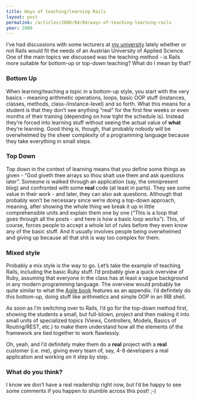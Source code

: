 ```yaml
---
title: Ways of teaching/learning Rails
layout: post
permalink: /articles/2008/04/04/ways-of-teaching-learning-rails
year: 2008
---
```


I’ve had discussions with some lecturers at [my
university](http://www.mci.edu) lately whether or not Rails would fit
the needs of an Austrian University of Applied Science. One of the main
topics we discussed was the teaching method - is Rails more suitable for
bottom-up or top-down teaching? What do I mean by that?

### Bottom Up

When learning/teaching a topic in a bottom-up style, you start with the
very basics - meaning arithmetic operations, loops, basic OOP stuff
(instances, classes, methods, class-/instance-level) and so forth. What
this means for a student is that they don’t see anything “real” for the
first few weeks or even months of their training (depending on how tight
the schedule is). Instead they’re forced into learning stuff without
seeing the actual value of **what** they’re learning. Good thing is,
though, that probably nobody will be overwhelmed by the sheer complexity
of a programming language because they take everything in small steps.

### Top Down

Top down in the context of learning means that you define some things as
given - “God giveth thee arrays so thou shalt use them and ask questions
later”. Someone is walked through an application (say, the omnipresent
blog) and confronted with some **real** code (at least in parts). They
see some value in their work - and later, they can also ask questions.
Although that probably won’t be necessary since we’re doing a top-down
approach, meaning, after showing the whole thing we break it up in
little comprehensible units and explain them one by one (“This is a loop
that goes through all the posts - and here is how a basic loop works”).
This, of course, forces people to accept a whole lot of rules before
they even know any of the basic stuff. And it usually involves people
being overwhelmed and giving up because all that shit is way too complex
for them.

### Mixed style

Probably a mix style is the way to go. Let’s take the example of
teaching Rails, including the basic Ruby stuff. I’d probably give a
quick overview of Ruby, assuming that everyone in the class has at least
a vague background in any modern programming language. The overview
would probably be quite similar to what the [Agile
book](http://www.amazon.com/Agile-Web-Development-Rails-2nd/dp/0977616630/)
features as an appendix. I’d definitely do this bottom-up, doing stuff
like arithmetics and simple OOP in an IRB shell.

As soon as I’m switching over to Rails, I’d go for the top-down method
first, showing the students a small, but full-blown, project and then
making it into small units of specialized topics (Views, Controllers,
Models, Basics of Routing/REST, etc.) to make them understand how all
the elements of the framework are tied together to work flawlessly.

Oh, yeah, and I’d definitely make them do a **real** project with a
**real** customer (i.e. me), giving every team of, say, 4-8 developers a
real application and working on it step by step.

### What do you think?

I know we don’t have a real readership right now, but I’d be happy to
see some comments if you happen to stumble across this post! ;-)
